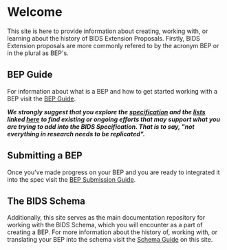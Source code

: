 # Welcome

This site is here to provide information about creating, working with, or learning about the history of BIDS Extension Proposals.
Firstly, BIDS Extension proposals are more commonly refered to by the acronym BEP or in the plural as BEP's.

## BEP Guide

For information about what is a BEP and how to get started working with a BEP visit the [BEP Guide](guide.md).

**_We strongly suggest that you explore the [specification](bids-specification.readthedocs.io) 
and the [lists](https://bids.neuroimaging.io/get_involved.html#extending-the-bids-specification) 
linked [here](#what-is-a-bids-extension-proposal-(bep)) to find existing or ongoing efforts that may support what you
are trying to add into the BIDS Specification. That is to say, "not everything in research needs to be replicated"._**

## Submitting a BEP

Once you've made progress on your BEP and you are ready to integrated it into the spec visit the [BEP Submission Guide](submission.md).

## The BIDS Schema

Additionally, this site serves as the main documentation repository for working with the BIDS Schema, which you will 
encounter as a part of creating a BEP. For more information about the history of, working with, or 
translating your BEP into the schema visit the [Schema Guide](schema.md) on this site. 